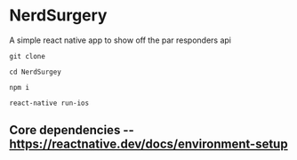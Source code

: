 # NerdSurgery

A simple react native app to show off the par responders api

```git clone```

```cd NerdSurgey```

```npm i```

```react-native run-ios```

## Core dependencies -- https://reactnative.dev/docs/environment-setup
